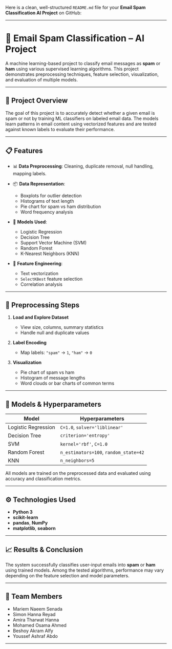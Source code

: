 Here is a clean, well-structured `README.md` file for your **Email Spam Classification AI Project** on GitHub:

---

# 📧 Email Spam Classification – AI Project

A machine learning-based project to classify email messages as **spam** or **ham** using various supervised learning algorithms. This project demonstrates preprocessing techniques, feature selection, visualization, and evaluation of multiple models.

---

## 🚀 Project Overview

The goal of this project is to accurately detect whether a given email is spam or not by training ML classifiers on labeled email data. The models learn patterns in email content using vectorized features and are tested against known labels to evaluate their performance.

---

## 📋 Features

* 📊 **Data Preprocessing**: Cleaning, duplicate removal, null handling, mapping labels.
* 📦 **Data Representation**:

  * Boxplots for outlier detection
  * Histograms of text length
  * Pie chart for spam vs ham distribution
  * Word frequency analysis
* 🤖 **Models Used**:

  * Logistic Regression
  * Decision Tree
  * Support Vector Machine (SVM)
  * Random Forest
  * K-Nearest Neighbors (KNN)
* 🧠 **Feature Engineering**:

  * Text vectorization
  * `SelectKBest` feature selection
  * Correlation analysis

---

## 🧪 Preprocessing Steps

1. **Load and Explore Dataset**

   * View size, columns, summary statistics
   * Handle null and duplicate values

2. **Label Encoding**

   * Map labels: `"spam"` → `1`, `"ham"` → `0`

3. **Visualization**

   * Pie chart of spam vs ham
   * Histogram of message lengths
   * Word clouds or bar charts of common terms

---

## 🧠 Models & Hyperparameters

| Model               | Hyperparameters                       |
| ------------------- | ------------------------------------- |
| Logistic Regression | `C=1.0`, `solver='liblinear'`         |
| Decision Tree       | `criterion='entropy'`                 |
| SVM                 | `kernel='rbf'`, `C=1.0`               |
| Random Forest       | `n_estimators=100`, `random_state=42` |
| KNN                 | `n_neighbors=5`                       |

All models are trained on the preprocessed data and evaluated using accuracy and classification metrics.

---

## ⚙️ Technologies Used

* **Python 3**
* **scikit-learn**
* **pandas**, **NumPy**
* **matplotlib**, **seaborn**

---

## 📈 Results & Conclusion

The system successfully classifies user-input emails into **spam** or **ham** using trained models. Among the tested algorithms, performance may vary depending on the feature selection and model parameters.

---

## 👥 Team Members

* Mariem Naeem Senada 
* Simon Hanna Reyad 
* Amira Tharwat Hanna 
* Mohamed Osama Ahmed 
* Beshoy Akram Alfy 
* Youssef Ashraf Abdo 

---
